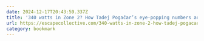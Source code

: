 ```yaml
---
date: 2024-12-17T20:43:59.337Z
title: '340 watts in Zone 2? How Tadej Pogačar’s eye-popping numbers are possible'
url: https://escapecollective.com/340-watts-in-zone-2-how-tadej-pogacars-eye-popping-numbers-are-possible/
category: bookmark
---
```

